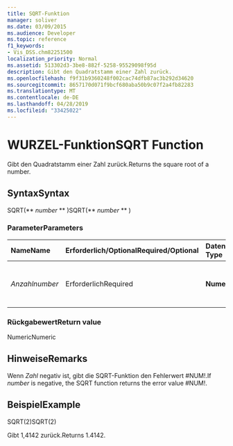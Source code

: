 ```yaml
---
title: SQRT-Funktion
manager: soliver
ms.date: 03/09/2015
ms.audience: Developer
ms.topic: reference
f1_keywords:
- Vis_DSS.chm82251500
localization_priority: Normal
ms.assetid: 513302d3-3be8-882f-5258-95529098f95d
description: Gibt den Quadratstamm einer Zahl zurück.
ms.openlocfilehash: f9f31b9360248f002cac74dfb87ac3b292d34620
ms.sourcegitcommit: 8657170d071f9bcf680aba50b9c07f2a4fb82283
ms.translationtype: MT
ms.contentlocale: de-DE
ms.lasthandoff: 04/28/2019
ms.locfileid: "33425022"
---
```

# <a name="sqrt-function"></a><span data-ttu-id="721ae-103">WURZEL-Funktion</span><span class="sxs-lookup"><span data-stu-id="721ae-103">SQRT Function</span></span>

<span data-ttu-id="721ae-104">Gibt den Quadratstamm einer Zahl zurück.</span><span class="sxs-lookup"><span data-stu-id="721ae-104">Returns the square root of a number.</span></span> 
  
## <a name="syntax"></a><span data-ttu-id="721ae-105">Syntax</span><span class="sxs-lookup"><span data-stu-id="721ae-105">Syntax</span></span>

<span data-ttu-id="721ae-106">SQRT(\*\* *number* \*\* )</span><span class="sxs-lookup"><span data-stu-id="721ae-106">SQRT(\*\* *number* \*\* )</span></span> 
  
### <a name="parameters"></a><span data-ttu-id="721ae-107">Parameter</span><span class="sxs-lookup"><span data-stu-id="721ae-107">Parameters</span></span>

|<span data-ttu-id="721ae-108">**Name**</span><span class="sxs-lookup"><span data-stu-id="721ae-108">**Name**</span></span>|<span data-ttu-id="721ae-109">**Erforderlich/Optional**</span><span class="sxs-lookup"><span data-stu-id="721ae-109">**Required/Optional**</span></span>|<span data-ttu-id="721ae-110">**Datentyp**</span><span class="sxs-lookup"><span data-stu-id="721ae-110">**Data Type**</span></span>|<span data-ttu-id="721ae-111">**Beschreibung**</span><span class="sxs-lookup"><span data-stu-id="721ae-111">**Description**</span></span>|
|:-----|:-----|:-----|:-----|
| <span data-ttu-id="721ae-112">_Anzahl_</span><span class="sxs-lookup"><span data-stu-id="721ae-112">_number_</span></span> <br/> |<span data-ttu-id="721ae-113">Erforderlich</span><span class="sxs-lookup"><span data-stu-id="721ae-113">Required</span></span>  <br/> |<span data-ttu-id="721ae-114">**Numeric**</span><span class="sxs-lookup"><span data-stu-id="721ae-114">**Numeric**</span></span> <br/> |<span data-ttu-id="721ae-115">Die Zahl, deren Quadratwurzel ermittelt werden soll.</span><span class="sxs-lookup"><span data-stu-id="721ae-115">The number whose square root you want to find.</span></span>  <br/> |
   
### <a name="return-value"></a><span data-ttu-id="721ae-116">Rückgabewert</span><span class="sxs-lookup"><span data-stu-id="721ae-116">Return value</span></span>

<span data-ttu-id="721ae-117">Numeric</span><span class="sxs-lookup"><span data-stu-id="721ae-117">Numeric</span></span>
  
## <a name="remarks"></a><span data-ttu-id="721ae-118">Hinweise</span><span class="sxs-lookup"><span data-stu-id="721ae-118">Remarks</span></span>

<span data-ttu-id="721ae-119">Wenn  _Zahl_ negativ ist, gibt die SQRT-Funktion den Fehlerwert #NUM!.</span><span class="sxs-lookup"><span data-stu-id="721ae-119">If  _number_ is negative, the SQRT function returns the error value #NUM!.</span></span> 
  
## <a name="example"></a><span data-ttu-id="721ae-120">Beispiel</span><span class="sxs-lookup"><span data-stu-id="721ae-120">Example</span></span>

<span data-ttu-id="721ae-121">SQRT(2)</span><span class="sxs-lookup"><span data-stu-id="721ae-121">SQRT(2)</span></span> 
  
<span data-ttu-id="721ae-122">Gibt 1,4142 zurück.</span><span class="sxs-lookup"><span data-stu-id="721ae-122">Returns 1.4142.</span></span> 
  

